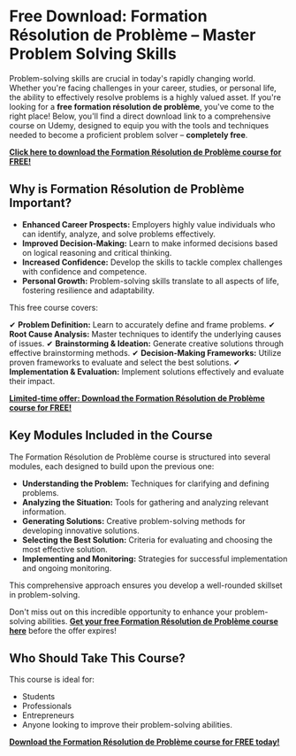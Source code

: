 # Free Download: Formation Résolution de Problème – Master Problem Solving Skills

Problem-solving skills are crucial in today's rapidly changing world. Whether you're facing challenges in your career, studies, or personal life, the ability to effectively resolve problems is a highly valued asset. If you're looking for a **free formation résolution de problème**, you've come to the right place! Below, you'll find a direct download link to a comprehensive course on Udemy, designed to equip you with the tools and techniques needed to become a proficient problem solver – **completely free**.

[**Click here to download the Formation Résolution de Problème course for FREE!**](https://udemywork.com/formation-resolution-de-probleme)

## Why is Formation Résolution de Problème Important?

*   **Enhanced Career Prospects:** Employers highly value individuals who can identify, analyze, and solve problems effectively.
*   **Improved Decision-Making:** Learn to make informed decisions based on logical reasoning and critical thinking.
*   **Increased Confidence:** Develop the skills to tackle complex challenges with confidence and competence.
*   **Personal Growth:** Problem-solving skills translate to all aspects of life, fostering resilience and adaptability.

This free course covers:

✔ **Problem Definition:** Learn to accurately define and frame problems.
✔ **Root Cause Analysis:** Master techniques to identify the underlying causes of issues.
✔ **Brainstorming & Ideation:** Generate creative solutions through effective brainstorming methods.
✔ **Decision-Making Frameworks:** Utilize proven frameworks to evaluate and select the best solutions.
✔ **Implementation & Evaluation:** Implement solutions effectively and evaluate their impact.

[**Limited-time offer: Download the Formation Résolution de Problème course for FREE!**](https://udemywork.com/formation-resolution-de-probleme)

## Key Modules Included in the Course

The Formation Résolution de Problème course is structured into several modules, each designed to build upon the previous one:

*   **Understanding the Problem:** Techniques for clarifying and defining problems.
*   **Analyzing the Situation:** Tools for gathering and analyzing relevant information.
*   **Generating Solutions:** Creative problem-solving methods for developing innovative solutions.
*   **Selecting the Best Solution:** Criteria for evaluating and choosing the most effective solution.
*   **Implementing and Monitoring:** Strategies for successful implementation and ongoing monitoring.

This comprehensive approach ensures you develop a well-rounded skillset in problem-solving.

Don't miss out on this incredible opportunity to enhance your problem-solving abilities. **[Get your free Formation Résolution de Problème course here](https://udemywork.com/formation-resolution-de-probleme)** before the offer expires!

## Who Should Take This Course?

This course is ideal for:

*   Students
*   Professionals
*   Entrepreneurs
*   Anyone looking to improve their problem-solving abilities.

[**Download the Formation Résolution de Problème course for FREE today!**](https://udemywork.com/formation-resolution-de-probleme)
